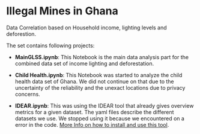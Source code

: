 # Illegal Mines in Ghana

 Data Correlation based on Household income, lighting levels and deforestion.

The set contains following projects:

* **MainGLSS.ipynb**: This Notebook is the main data analysis part for the combined data set of income lighting and deforestation.

* **Child Health.ipynb**: This Notebook was started to analyze the child health data set of Ghana. We did not continue on that due to the uncertainty of the reliability and the unexact locations due to privacy concerns.

* **IDEAR.ipynb**: This was using the IDEAR tool that already gives overview metrics for a given dataset. The yaml files describe the different datasets we use. We stopped using it because we encountered on a error in the code. [More Info on how to install and use this tool](https://github.com/Azure/Azure-TDSP-Utilities/blob/master/DataScienceUtilities/DataReport-Utils/Python/readme.md).